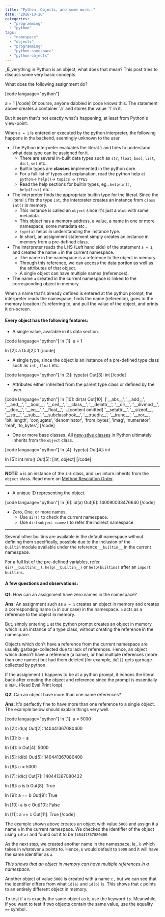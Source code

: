 ```yaml
---
title: "Python, Objects, and some more.."
date: "2016-10-20"
categories: 
  - "programming"
  - "python"
tags: 
  - "namespace"
  - "objects"
  - "programming"
  - "python-namespace"
  - "python-objects"
---
```


_**E**_verything in Python is an object, what does that mean? This post tries to discuss some very basic concepts.

What does the following assignment do?

\[code language="python"\]

a = 1 \[/code\] Of course, anyone dabbled in code knows this. The statement above creates a container \`a\` and stores the value \`1\` in it.

But it seem that's not exactly what's happening, at least from Python's view-point.

When `a = 1` is entered or executed by the python interpreter, the following happens in the backend, seemingly unknown to the user.

- The Python interpreter evaluates the literal `1` and tries to understand what data type can be assigned for it.
    - There are several in-built data types such as `str`, `float`, `bool`, `list`, `dict`, `set` etc..
    - Builtin types are **classes** implemented in the python core.
    - For a full list of types and explanation, read the python help at `python`\-> `help()`\-> `topics` -> `TYPES`
    - Read the help sections for builtin types, eg.. `help(int)`, `help(list)` etc..
- The interpreter finds the appropriate builtin type for the literal. Since the literal `1` fits the type `int`, the interpreter creates an instance from `class int()` in memory.
    - This instance is called an `object` since it's just a `blob` with some metadata.
    - This object has a memory address, a value, a name in one or more namespace, some metadata etc..
    - `type(a)` helps in understanding the instance type.
    - In short, an assignment statement simply creates an instance in memory from a pre-defined class.
- The interpreter reads the LHS (Left hand side) of the statement `a = 1`, and creates the name `a` in the current namespace.
    - The name in the namespace is a reference to the object in memory.
    - Through this reference, we can access the data portion as well as the attributes of that object.
    - A single object can have multiple names (references).
- The name `a` created in the current namespace is linked to the corresponding object in memory.

When a name that's already defined is entered at the python prompt, the interpreter reads the namespace, finds the name (reference), goes to the memory location it's referring to, and pull the value of the object, and prints it on-screen.

#### Every object has the following features:

- A single value, available in its data section.

\[code language="python"\] In \[1\]: a = 1

In \[2\]: a Out\[2\]: 1 \[/code\]

- A single type, since the object is an instance of a pre-defined type class such as `int` , `float` etc..

\[code language="python"\] In \[3\]: type(a) Out\[3\]: int \[/code\]

- Attributes either inherited from the parent type class or defined by the user.

\[code language="python"\] In \[10\]: dir(a) Out\[10\]: \['\_\_abs\_\_', '\_\_add\_\_', '\_\_and\_\_', '\_\_bool\_\_', '\_\_ceil\_\_', '\_\_class\_\_', '\_\_delattr\_\_', '\_\_dir\_\_', '\_\_divmod\_\_', '\_\_doc\_\_', '\_\_eq\_\_', '\_\_float\_\_', ...\[content omitted\] '\_\_setattr\_\_', '\_\_sizeof\_\_', '\_\_str\_\_', '\_\_sub\_\_', '\_\_subclasshook\_\_', '\_\_truediv\_\_', '\_\_trunc\_\_', '\_\_xor\_\_', 'bit\_length', 'conjugate', 'denominator', 'from\_bytes', 'imag', 'numerator', 'real', 'to\_bytes'\] \[/code\]

- One or more base classes. All [new-stlye classes](https://www.python.org/doc/newstyle/) in Python ultimately inherits from the `object` class.

\[code language="python"\] In \[4\]: type(a) Out\[4\]: int

In \[5\]: int.mro() Out\[5\]: \[int, object\] \[/code\]

* * *

**NOTE:** `a` is an instance of the `int` class, and `int` inturn inherits from the `object` class. Read more on [Method Resolution Order](https://arvimal.wordpress.com/2016/05/30/method-resolution-order-object-oriented-programming/).

* * *

- A unique ID representing the object.

\[code language="python"\] In \[6\]: id(a) Out\[6\]: 140090033476640 \[/code\]

- Zero, One, or more names.
    - Use `dir()` to check the current namespace.
    - Use `dir(<object-name>)` to refer the indirect namespace.

* * *

Several other builtins are available in the default namespace without defining them specifically, possible due to the inclusion of the `builtin` module available under the reference `__builtin__` in the current namespace.

For a full list of the pre-defined variables, refer `dir(__builtins__)`, `help(__builtin__)` or `help(builtins)` after an `import builtins`.

#### A few questions and observations:

**Q1.** How can an assignment have zero names in the namespace?

**Ans**: An assignment such as `a = 1` creates an object in memory and creates a corresponding name (`a` in our case) in the namespace. `a` acts as a reference to the object in memory.

But, simply entering `1` at the python prompt creates an object in memory which is an instance of a type class, without creating the reference in the namespace.

Objects which don't have a reference from the current namespace are usually garbage-collected due to lack of references. Hence, an object which doesn't have a reference (a name), or had multiple references (more than one names) but had them deleted (for example, `del()` gets garbage-collected by python.

If the assignment `1` happens to be at a python prompt, it echoes the literal back after creating the object and reference since the prompt is essentially a `REPL` (Read Eval Print loop)

**Q2.** Can an object have more than one name references?

**Ans:** It's perfectly fine to have more than one reference to a single object. The example below should explain things very well.

\[code language="python"\] In \[1\]: a = 5000

In \[2\]: id(a) Out\[2\]: 140441367080400

In \[3\]: b = a

In \[4\]: b Out\[4\]: 5000

In \[5\]: id(b) Out\[5\]: 140441367080400

In \[6\]: c = 5000

In \[7\]: id(c) Out\[7\]: 140441367080432

In \[8\]: a is b Out\[8\]: True

In \[9\]: a == b Out\[9\]: True

In \[10\]: a is c Out\[10\]: False

In \[11\]: a == c Out\[11\]: True \[/code\]

The example shown above creates an object with value `5000` and assign it a name `a` in the current namespace. We checked the identifier of the object using `id(a)` and found out it to be `140441367080400`.

As the next step, we created another name in the namespace, ie.. `b` which takes in whatever `a` points to. Hence, `b` would default to `5000` and it will have the same identifier as `a`.

_This shows that an object in memory can have multiple references in a namespace._

Another object of value `5000` is created with a name `c` , but we can see that the identifier differs from what `id(a)` and `id(b)` is. This shows that `c` points to an entirely different object in memory.

To test if `a` is exactly the same object as `b`, use the keyword `is`. Meanwhile, if you want to test if two objects contain the same value, use the equality `==` symbol.
